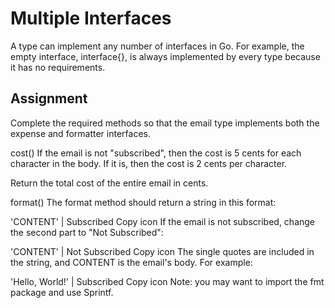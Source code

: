# Multiple Interfaces
A type can implement any number of interfaces in Go. For example, the empty interface, interface{}, is always implemented by every type because it has no requirements.

## Assignment
Complete the required methods so that the email type implements both the expense and formatter interfaces.

cost()
If the email is not "subscribed", then the cost is 5 cents for each character in the body. If it is, then the cost is 2 cents per character.

Return the total cost of the entire email in cents.

format()
The format method should return a string in this format:

'CONTENT' | Subscribed
Copy icon
If the email is not subscribed, change the second part to "Not Subscribed":

'CONTENT' | Not Subscribed
Copy icon
The single quotes are included in the string, and CONTENT is the email's body. For example:

'Hello, World!' | Subscribed
Copy icon
Note: you may want to import the fmt package and use Sprintf.